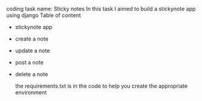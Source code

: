 coding task name: Sticky notes
In this task I aimed to build a stickynote app using django
Table of content
- stickynote app
- create a note
- update a note
- post a note
- delete a note

  the requirements.txt is in the code to help you create the appropriate environment
